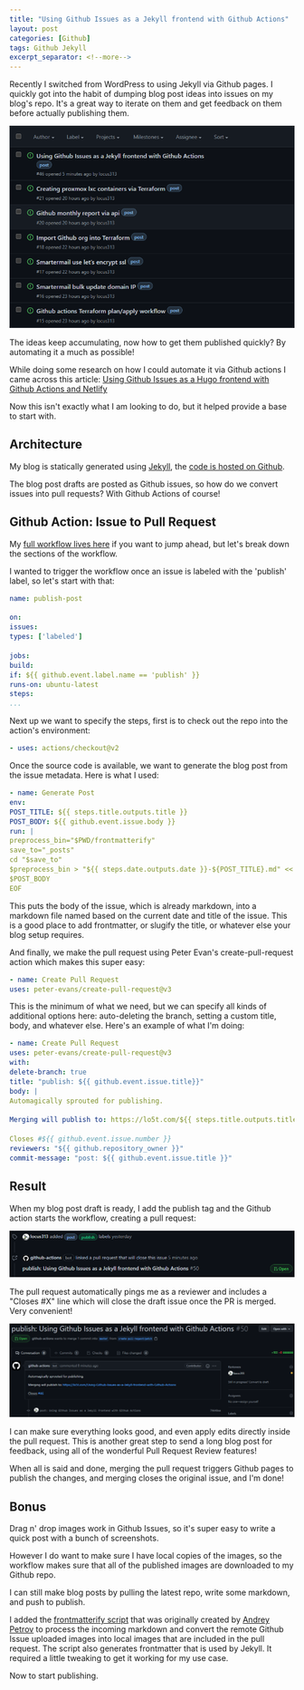 ```yaml
---
title: "Using Github Issues as a Jekyll frontend with Github Actions"
layout: post
categories: [Github]
tags: Github Jekyll
excerpt_separator: <!--more-->
---
```

Recently I switched from WordPress to using Jekyll via Github pages. I quickly got into the habit of dumping blog post ideas into issues on my blog's repo. It's a great way to iterate on them and get feedback on them before actually publishing them.

![image](/assets/img/119626686-54434f80-bdc0-11eb-858d-9777e3148a8b.png)

The ideas keep accumulating, now how to get them published quickly? By automating it a much as possible!
<!--more-->
While doing some research on how I could automate it via Github actions I came across this article:
[Using Github Issues as a Hugo frontend with Github Actions and Netlify](https://shazow.net/posts/github-issues-as-a-hugo-frontend)

Now this isn't exactly what I am looking to do, but it helped provide a base to start with. 
## Architecture
My blog is statically generated using [Jekyll](https://jekyllrb.com/), the [code is hosted on Github](https://github.com/locus313/locus313.github.io).

The blog post drafts are posted as Github issues, so how do we convert issues into pull requests? With Github Actions of course!

## Github Action: Issue to Pull Request
My [full workflow lives here](https://github.com/locus313/locus313.github.io/blob/master/.github/workflows/publish.yml) if you want to jump ahead, but let's break down the sections of the workflow.

I wanted to trigger the workflow once an issue is labeled with the 'publish' label, so let's start with that:

```yaml
name: publish-post

on:
issues:
types: ['labeled']

jobs:
build:
if: ${{ github.event.label.name == 'publish' }}
runs-on: ubuntu-latest
steps:
...
```
Next up we want to specify the steps, first is to check out the repo into the action's environment:
```yaml
- uses: actions/checkout@v2
```
Once the source code is available, we want to generate the blog post from the issue metadata. Here is what I used:
```yaml
- name: Generate Post
env:
POST_TITLE: ${{ steps.title.outputs.title }}
POST_BODY: ${{ github.event.issue.body }}
run: |
preprocess_bin="$PWD/frontmatterify"
save_to="_posts"
cd "$save_to"
$preprocess_bin > "${{ steps.date.outputs.date }}-${POST_TITLE}.md" << EOF
$POST_BODY
EOF
```
This puts the body of the issue, which is already markdown, into a markdown file named based on the current date and title of the issue. This is a good place to add frontmatter, or slugify the title, or whatever else your blog setup requires.

And finally, we make the pull request using Peter Evan's create-pull-request action which makes this super easy:
```yaml
- name: Create Pull Request
uses: peter-evans/create-pull-request@v3
```
This is the minimum of what we need, but we can specify all kinds of additional options here: auto-deleting the branch, setting a custom title, body, and whatever else. Here's an example of what I'm doing:
```yaml
- name: Create Pull Request
uses: peter-evans/create-pull-request@v3
with:
delete-branch: true
title: "publish: ${{ github.event.issue.title}}"
body: |
Automagically sprouted for publishing.

Merging will publish to: https://lo5t.com/${{ steps.title.outputs.title }}

Closes #${{ github.event.issue.number }}
reviewers: "${{ github.repository_owner }}"
commit-message: "post: ${{ github.event.issue.title }}"
```
## Result
When my blog post draft is ready, I add the publish tag and the Github action starts the workflow, creating a pull request:

![image](/assets/img/119776493-de9bba00-be79-11eb-9bb5-e213cd7da9b8.png)

The pull request automatically pings me as a reviewer and includes a "Closes #X" line which will close the draft issue once the PR is merged. Very convenient!

![image](/assets/img/119776748-2cb0bd80-be7a-11eb-9b76-e8904cafb8ac.png)

I can make sure everything looks good, and even apply edits directly inside the pull request. This is another great step to send a long blog post for feedback, using all of the wonderful Pull Request Review features!

When all is said and done, merging the pull request triggers Github pages to publish the changes, and merging closes the original issue, and I'm done!

## Bonus
Drag n' drop images work in Github Issues, so it's super easy to write a quick post with a bunch of screenshots.

However I do want to make sure I have local copies of the images, so the workflow makes sure that all of the published images are downloaded to my Github repo.

I can still make blog posts by pulling the latest repo, write some markdown, and push to publish.

I added the [frontmatterify script](https://github.com/locus313/locus313.github.io/blob/master/frontmatterify) that was originally created by [Andrey Petrov](https://shazow.net/) to process the incoming markdown and convert the remote Github Issue uploaded images into local images that are included in the pull request. The script also generates frontmatter that is used by Jekyll. It required a little tweaking to get it working for my use case.

Now to start publishing.
